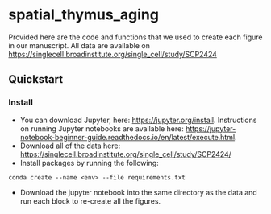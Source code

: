 # spatial_thymus_aging
Provided here are the code and functions that we used to create each figure in our manuscript. All data are available on https://singlecell.broadinstitute.org/single_cell/study/SCP2424

## Quickstart
### Install
- You can download Jupyter, here: https://jupyter.org/install. Instructions on running Jupyter notebooks are available here: https://jupyter-notebook-beginner-guide.readthedocs.io/en/latest/execute.html.
- Download all of the data here: https://singlecell.broadinstitute.org/single_cell/study/SCP2424/
- Install packages by running the following:
```shell
conda create --name <env> --file requirements.txt
```
- Download the jupyter notebook into the same directory as the data and run each block to re-create all the figures.
